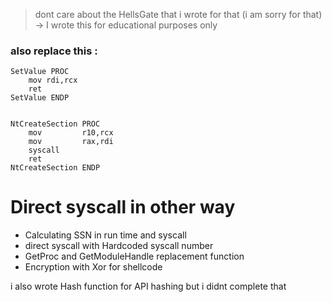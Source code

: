> dont care about the HellsGate that i wrote for that (i am sorry for that) 
 -> I wrote this for educational purposes only 

### also replace this :
```in .asm file
SetValue PROC
    mov rdi,rcx
    ret
SetValue ENDP


NtCreateSection PROC
    mov         r10,rcx
    mov         rax,rdi
    syscall
    ret
NtCreateSection ENDP
```
 
# Direct syscall in other way 
- Calculating SSN in run time and syscall
- direct syscall with Hardcoded syscall number
- GetProc and GetModuleHandle replacement function
- Encryption with Xor for shellcode

i also wrote Hash function for API hashing but i didnt complete that



